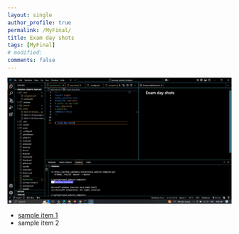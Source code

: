 ```yaml
---
layout: single
author_profile: true
permalink: /MyFinal/
title: Exam day shots
tags: [MyFinal]
# modified: 
comments: false
---
```


 
![examscreenshot](assets/images/MyFinal.jpg)


-  [sample item 1](https://fccourse.liara.run)
-  sample item 2

